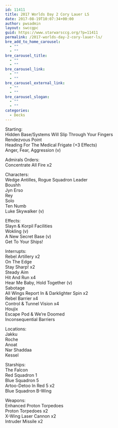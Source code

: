 ```yaml
---
id: 11411
title: 2017 Worlds Day 2 Cory Lauer LS
date: 2017-08-19T10:07:34+00:00
author: pwsadmin
layout: swccgpc
guid: https://www.starwarsccg.org/?p=11411
permalink: /2017-worlds-day-2-cory-lauer-ls/
bre_add_to_home_carousel:
  - ""
  - ""
bre_carousel_title:
  - ""
  - ""
bre_carousel_link:
  - ""
  - ""
bre_carousel_external_link:
  - ""
  - ""
bre_carousel_slogan:
  - ""
  - ""
categories:
  - Decks
---
```

Starting:  
Hidden Base/Systems Will Slip Through Your Fingers  
Rendezvous Point  
Heading For The Medical Frigate (+3 Effects)  
Anger, Fear, Aggression (v)

Admirals Orders:  
Concentrate All Fire x2

Characters:  
Wedge Antilles, Rogue Squadron Leader  
Boushh  
Jyn Erso  
Rey  
Solo  
Ten Numb  
Luke Skywalker (v)

Effects:  
Slayn & Korpil Facilities  
Wokling (v)  
A New Secret Base (v)  
Get To Your Ships!

Interrupts:  
Rebel Artillery x2  
On The Edge  
Stay Sharp! x2  
Steady Aim  
Hit And Run x4  
Hear Me Baby, Hold Together (v)  
Sabotage  
All Wings Report In & Darklighter Spin x2  
Rebel Barrier x4  
Control & Tunnel Vision x4  
Houjix  
Escape Pod & We&#8217;re Doomed  
Inconsequential Barriers

Locations:  
Jakku  
Roche  
Anoat  
Nar Shaddaa  
Kessel

Starships:  
The Falcon  
Red Squadron 1  
Blue Squadron 5  
Artoo-Detoo In Red 5 x2  
Blue Squadron B-Wing

Weapons:  
Enhanced Proton Torpedoes  
Proton Torpedoes x2  
X-Wing Laser Cannon x2  
Intruder Missile x2